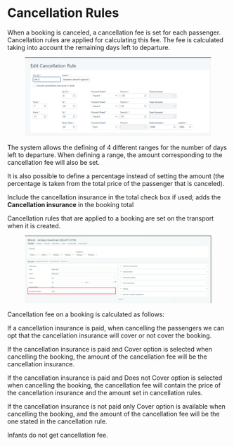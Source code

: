 # Cancellation Rules

When a booking is canceled, a cancellation fee is set for each passenger. Cancellation rules are applied for calculating this fee. The fee is calculated taking into account the remaining days left to departure.

<figure><img src=".gitbook/assets/image (26).png" alt=""><figcaption></figcaption></figure>

The system allows the defining of 4 different ranges for the number of days left to departure. When defining a range, the amount corresponding to the cancellation fee will also be set.

It is also possible to define a percentage instead of setting the amount (the percentage is taken from the total price of the passenger that is canceled).

Include the cancellation insurance in the total check box if used; adds the **Cancellation insurance** in the booking total

Cancellation rules that are applied to a booking are set on the transport when it is created.

<figure><img src=".gitbook/assets/image (6) (1) (1) (1).png" alt=""><figcaption></figcaption></figure>

Cancellation fee on a booking is calculated as follows:

If a cancellation insurance is paid, when cancelling the passengers we can opt that the cancellation insurance will cover or not cover the booking.

If the cancellation insurance is paid and Cover option is selected when cancelling the booking, the amount of the cancellation fee will be the cancellation insurance.

If the cancellation insurance is paid and Does not Cover option is selected when cancelling the booking, the cancellation fee will contain the price of the cancellation insurance and the amount set in cancellation rules.

If the cancellation insurance is not paid only Cover option is available when cancelling the booking, and the amount of the cancellation fee will be the one stated in the cancellation rule.

Infants do not get cancellation fee.
